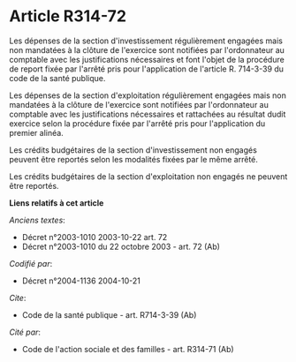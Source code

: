 # Article R314-72

Les dépenses de la section d'investissement régulièrement engagées mais non mandatées à la clôture de l'exercice sont
notifiées par l'ordonnateur au comptable avec les justifications nécessaires et font l'objet de la procédure de report fixée
par l'arrêté pris pour l'application de l'article R. 714-3-39 du code de la santé publique.

Les dépenses de la section d'exploitation régulièrement engagées mais non mandatées à la clôture de l'exercice sont notifiées
par l'ordonnateur au comptable avec les justifications nécessaires et rattachées au résultat dudit exercice selon la
procédure fixée par l'arrêté pris pour l'application du premier alinéa.

Les crédits budgétaires de la section d'investissement non engagés peuvent être reportés selon les modalités fixées par le
même arrêté.

Les crédits budgétaires de la section d'exploitation non engagés ne peuvent être reportés.

**Liens relatifs à cet article**

_Anciens textes_:

  - Décret n°2003-1010 2003-10-22 art. 72
  - Décret n°2003-1010 du 22 octobre 2003 - art. 72 (Ab)

_Codifié par_:

  - Décret n°2004-1136 2004-10-21

_Cite_:

  - Code de la santé publique - art. R714-3-39 (Ab)

_Cité par_:

  - Code de l'action sociale et des familles - art. R314-71 (Ab)
